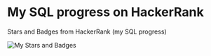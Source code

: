 # My SQL progress on HackerRank
Stars and Badges from HackerRank (my SQL progress)

![My Stars and Badges](https://github.com/poetrie/HackerRank-SQL-progress/blob/main/2-stars-hackerrank.jpg?raw=true)
